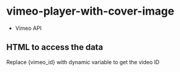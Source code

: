 # vimeo-player-with-cover-image

* Vimeo API

## HTML to access the data

Replace {vimeo_id} with dynamic variable to get the video ID

<div class="player" data-embed="{vimeo_id}"><div class="play-button"></div></div>
